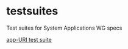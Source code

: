 testsuites
==========

Test suites for System Applications WG specs


[app-URI test suite](app-URI/README.md)
